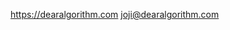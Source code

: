 https://dearalgorithm.com
joji@dearalgorithm.com

<!---
mugiwarafx/mugiwarafx is a ✨ special ✨ repository because its `README.md` (this file) appears on your GitHub profile.
You can click the Preview link to take a look at your changes.
--->
